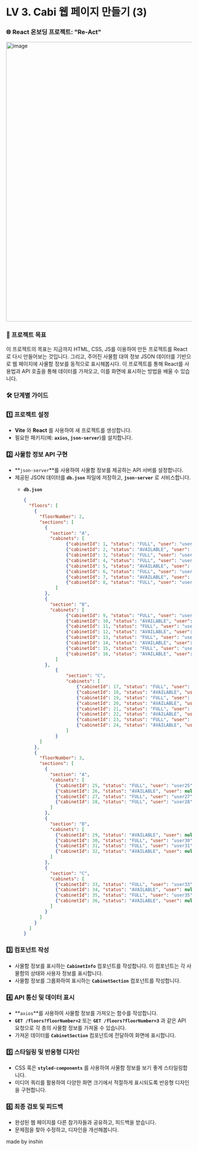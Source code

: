 # LV 3. Cabi 웹 페이지 만들기 (3)

### 🌐 React 온보딩 프로젝트: "Re-Act"

<img width="758" alt="image" src="https://github.com/42cabi/on-boarding/assets/72684256/46f8b131-4125-4f50-8b77-76f2ae453571">

### 🎯 프로젝트 목표

이 프로젝트의 목표는 지금까지 HTML, CSS, JS를 이용하여 만든 프로젝트를 React로 다시 만들어보는 것입니다. 그리고, 주어진 사물함 대여 정보 JSON 데이터를 기반으로 웹 페이지에 사물함 정보를 동적으로 표시해봅시다. 이 프로젝트를 통해 React를 사용법과 API 호출을 통해 데이터를 가져오고, 이를 화면에 표시하는 방법을 배울 수 있습니다.

### 🛠️ 단계별 가이드

### **1️⃣ 프로젝트 설정**

- **Vite** 와 **React** 를 사용하여 새 프로젝트를 생성합니다.
- 필요한 패키지(예: **`axios`, `json-server`**)를 설치합니다.

### **2️⃣ 사물함 정보 API 구현**

- **`json-server`**를 사용하여 사물함 정보를 제공하는 API 서버를 설정합니다.
- 제공된 JSON 데이터를 **`db.json`** 파일에 저장하고, **`json-server`** 로 서비스합니다.
    - **`db.json`**

        ```json
        {
          "floors": [
            {
              "floorNumber": 2,
              "sections": [
                {
                  "section": "A",
                  "cabinets": [
        	            {"cabinetId": 1, "status": "FULL", "user": "user1"},
        	            {"cabinetId": 2, "status": "AVAILABLE", "user": null},
        	            {"cabinetId": 3, "status": "FULL", "user": "user2"},
        	            {"cabinetId": 4, "status": "FULL", "user": "user3"},
        	            {"cabinetId": 5, "status": "AVAILABLE", "user": null},
        	            {"cabinetId": 6, "status": "FULL", "user": "user4"},
        	            {"cabinetId": 7, "status": "AVAILABLE", "user": null},
        	            {"cabinetId": 8, "status": "FULL", "user": "user5"}
        	        ]
                },
                {
                  "section": "B",
                  "cabinets": [
        	            {"cabinetId": 9, "status": "FULL", "user": "user6"},
        	            {"cabinetId": 10, "status": "AVAILABLE", "user": null},
        	            {"cabinetId": 11, "status": "FULL", "user": "user7"},
        	            {"cabinetId": 12, "status": "AVAILABLE", "user": null},
        	            {"cabinetId": 13, "status": "FULL", "user": "user8"},
        	            {"cabinetId": 14, "status": "AVAILABLE", "user": null},
        	            {"cabinetId": 15, "status": "FULL", "user": "user9"},
        	            {"cabinetId": 16, "status": "AVAILABLE", "user": null}
        	        ]
                },
        		    {
        		        "section": "C",
        		        "cabinets": [
        		            {"cabinetId": 17, "status": "FULL", "user": "user10"},
        		            {"cabinetId": 18, "status": "AVAILABLE", "user": null},
        		            {"cabinetId": 19, "status": "FULL", "user": "user11"},
        		            {"cabinetId": 20, "status": "AVAILABLE", "user": null},
        		            {"cabinetId": 21, "status": "FULL", "user": "user12"},
        		            {"cabinetId": 22, "status": "AVAILABLE", "user": null},
        		            {"cabinetId": 23, "status": "FULL", "user": "user13"},
        		            {"cabinetId": 24, "status": "AVAILABLE", "user": null}
        		        ]
        		    }
              ]
            },
            {
              "floorNumber": 3,
              "sections": [
                {
                  "section": "A",
                  "cabinets": [
                    {"cabinetId": 25, "status": "FULL", "user": "user25"},
                    {"cabinetId": 26, "status": "AVAILABLE", "user": null},
                    {"cabinetId": 27, "status": "FULL", "user": "user27"},
                    {"cabinetId": 28, "status": "FULL", "user": "user28"}
                  ]
                },
                {
                  "section": "B",
                  "cabinets": [
                    {"cabinetId": 29, "status": "AVAILABLE", "user": null},
                    {"cabinetId": 30, "status": "FULL", "user": "user30"},
                    {"cabinetId": 31, "status": "FULL", "user": "user31"},
                    {"cabinetId": 32, "status": "AVAILABLE", "user": null}
                  ]
                },
                {
                  "section": "C",
                  "cabinets": [
                    {"cabinetId": 33, "status": "FULL", "user": "user33"},
                    {"cabinetId": 34, "status": "AVAILABLE", "user": null},
                    {"cabinetId": 35, "status": "FULL", "user": "user35"},
                    {"cabinetId": 36, "status": "AVAILABLE", "user": null}
                  ]
                }
              ]
            }
          ]
        }
        ```


### **3️⃣ 컴포넌트 작성**

- 사물함 정보를 표시하는 **`CabinetInfo`** 컴포넌트를 작성합니다. 이 컴포넌트는 각 사물함의 상태와 사용자 정보를 표시합니다.
- 사물함 정보를 그룹화하여 표시하는 **`CabinetSection`** 컴포넌트를 작성합니다.

### **4️⃣ API 통신 및 데이터 표시**

- **`axios`**를 사용하여 사물함 정보를 가져오는 함수를 작성합니다.
- **`GET /floors?floorNumber=2`** 또는 **`GET /floors?floorNumber=3`** 과 같은 API 요청으로 각 층의 사물함 정보를 가져올 수 있습니다.
- 가져온 데이터를 **`CabinetSection`** 컴포넌트에 전달하여 화면에 표시합니다.

### **5️⃣ 스타일링 및 반응형 디자인**

- CSS 혹은 **`styled-components`** 를 사용하여 사물함 정보를 보기 좋게 스타일링합니다.
- 미디어 쿼리를 활용하여 다양한 화면 크기에서 적절하게 표시되도록 반응형 디자인을 구현합니다.

### **6️⃣ 최종 검토 및 피드백**

- 완성된 웹 페이지를 다른 참가자들과 공유하고, 피드백을 받습니다.
- 문제점을 찾아 수정하고, 디자인을 개선해봅니다.

made by inshin
